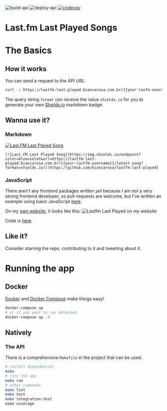 ![build-api](https://github.com/biancarosa/lastfm-last-played/workflows/build-api/badge.svg)
![deploy-api](https://github.com/biancarosa/lastfm-last-played/workflows/deploy-api/badge.svg)
[![codecov](https://codecov.io/gh/biancarosa/lastfm-last-played/branch/main/graph/badge.svg?token=SITY0HAB3T)](https://codecov.io/gh/biancarosa/lastfm-last-played)
# Last.fm Last Played Songs

# The Basics

## How it works

You can send a request to the API URL:

```bash
curl -s https://lastfm-last-played.biancarosa.com.br/{{your-lasfm-username}}/latest-song | jq
```

The query string `format` can receive the value `shields.io` for you to generate your own [Shields.io](https://shields.io/endpoint) markdown badge.

## Wanna use it?

### Markdown

[![Last.FM Last Played Song](https://img.shields.io/endpoint?color=blueviolet&url=https://lastfm-last-played.biancarosa.com.br/biahll/latest-song?format=shields.io)](https://github.com/biancarosa/lastfm-last-played)

```[![Last.FM Last Played Song](https://img.shields.io/endpoint?color=blueviolet&url=https://lastfm-last-played.biancarosa.com.br/{{your-lastfm-username}}/latest-song?format=shields.io)](https://github.com/biancarosa/lastfm-last-played)```

### JavaScript

There aren't any frontend packages written *yet* because I am not a very strong frontend developer, so pull-requests are welcome, but I've written an example using basic JavaScript [here](https://github.com/biancarosa/lastfm-last-played/blob/master/examples/index.html).

On my [own website](https://biancarosa.com.br/), it looks like this:
![Lastfm Last Played on my website](images/lastfm-last-played.png)

Code is [here](https://github.com/biancarosa/blog/blob/master/layouts/partials/extended_header.html).

## Like it?

Consider starring the repo, contributing to it and tweeting about it.

# Running the app

## Docker

[Docker](https://www.docker.com/) and [Docker Compose](https://www.docker.com/) make things easy!

```sh
docker-compose up
# or if you want to run detached
docker-compose up -d
```

## Natively

### The API

There is a comprehensive `Makefile` in the project that can be used.

```sh
# install dependencies
make
# runs the app
make run
# other commands
make lint
make test
make integration-test
make coverage
```
